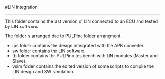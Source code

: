 #LIN integration
*************************************************************************************************
This folder contains the last version of LIN connected to an ECU and tested by LIN software.

The folder is arranged due to PULPino folder arrangment.

 * ips folder contains the design intergrated with the APB converter.
 * sw folder contains the LIN software.
 * tb folder contains the PULPino testbench with LIN modules (Master and Slave).
 * vsim folder contains the edited version of some scripts to compile the LIN design and SW simulation. 


